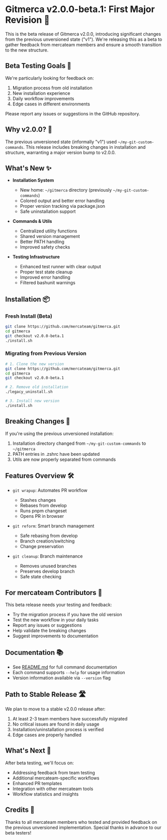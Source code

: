 # Gitmerca v2.0.0-beta.1: First Major Revision 🧪

This is the beta release of Gitmerca v2.0.0, introducing significant changes from the previous unversioned state ("v1"). We're releasing this as a beta to gather feedback from mercateam members and ensure a smooth transition to the new structure.

## Beta Testing Goals 🎯
We're particularly looking for feedback on:
1. Migration process from old installation
2. New installation experience
3. Daily workflow improvements
4. Edge cases in different environments

Please report any issues or suggestions in the GitHub repository.

## Why v2.0.0? 🤔
The previous unversioned state (informally "v1") used `~/my-git-custom-commands`. This release includes breaking changes in installation and structure, warranting a major version bump to v2.0.0.

## What's New ✨
- **Installation System**
  - New home: `~/gitmerca` directory (previously `~/my-git-custom-commands`)
  - Colored output and better error handling
  - Proper version tracking via package.json
  - Safe uninstallation support

- **Commands & Utils**
  - Centralized utility functions
  - Shared version management
  - Better PATH handling
  - Improved safety checks

- **Testing Infrastructure**
  - Enhanced test runner with clear output
  - Proper test state cleanup
  - Improved error handling
  - Filtered bashunit warnings

## Installation 📦

### Fresh Install (Beta)
```bash
git clone https://github.com/mercateam/gitmerca.git
cd gitmerca
git checkout v2.0.0-beta.1
./install.sh
```

### Migrating from Previous Version
```bash
# 1. Clone the new version
git clone https://github.com/mercateam/gitmerca.git
cd gitmerca
git checkout v2.0.0-beta.1

# 2. Remove old installation
./legacy_uninstall.sh

# 3. Install new version
./install.sh
```

## Breaking Changes 🚨
If you're using the previous unversioned installation:
1. Installation directory changed from `~/my-git-custom-commands` to `~/gitmerca`
2. PATH entries in .zshrc have been updated
3. Utils are now properly separated from commands

## Features Overview 🛠️
- `git wrapup`: Automates PR workflow
  - Stashes changes
  - Rebases from develop
  - Runs pnpm changeset
  - Opens PR in browser

- `git reform`: Smart branch management
  - Safe rebasing from develop
  - Branch creation/switching
  - Change preservation

- `git cleanup`: Branch maintenance
  - Removes unused branches
  - Preserves develop branch
  - Safe state checking

## For mercateam Contributors 🏢
This beta release needs your testing and feedback:
- Try the migration process if you have the old version
- Test the new workflow in your daily tasks
- Report any issues or suggestions
- Help validate the breaking changes
- Suggest improvements to documentation

## Documentation 📚
- See [README.md](README.md) for full command documentation
- Each command supports `--help` for usage information
- Version information available via `--version` flag

## Path to Stable Release 🛣️
We plan to move to a stable v2.0.0 release after:
1. At least 2-3 team members have successfully migrated
2. No critical issues are found in daily usage
3. Installation/uninstallation process is verified
4. Edge cases are properly handled

## What's Next 🔭
After beta testing, we'll focus on:
- Addressing feedback from team testing
- Additional mercateam-specific workflows
- Enhanced PR templates
- Integration with other mercateam tools
- Workflow statistics and insights

## Credits 👏
Thanks to all mercateam members who tested and provided feedback on the previous unversioned implementation. Special thanks in advance to our beta testers!
